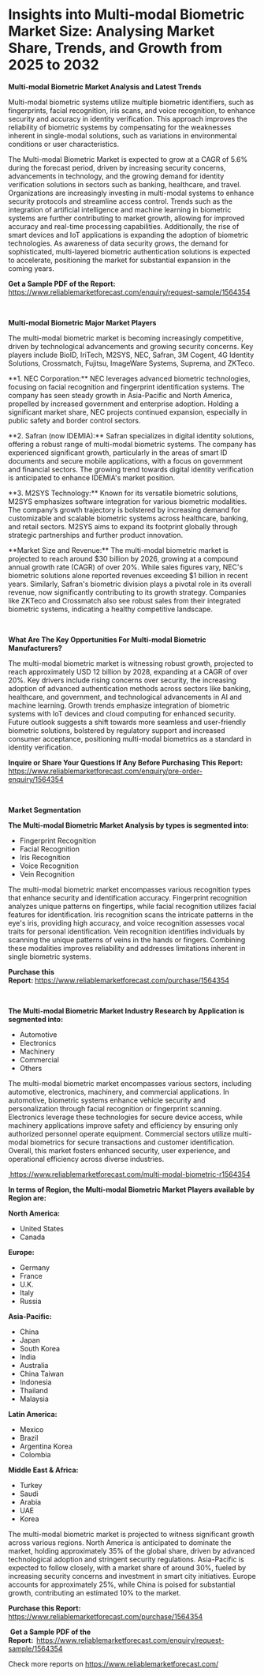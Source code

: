 <p><h1>Insights into Multi-modal Biometric Market Size: Analysing Market Share, Trends, and Growth from 2025 to 2032</h1></p><p><strong>Multi-modal Biometric Market Analysis and Latest Trends</strong></p>
<p><p>Multi-modal biometric systems utilize multiple biometric identifiers, such as fingerprints, facial recognition, iris scans, and voice recognition, to enhance security and accuracy in identity verification. This approach improves the reliability of biometric systems by compensating for the weaknesses inherent in single-modal solutions, such as variations in environmental conditions or user characteristics.</p><p>The Multi-modal Biometric Market is expected to grow at a CAGR of 5.6% during the forecast period, driven by increasing security concerns, advancements in technology, and the growing demand for identity verification solutions in sectors such as banking, healthcare, and travel. Organizations are increasingly investing in multi-modal systems to enhance security protocols and streamline access control. Trends such as the integration of artificial intelligence and machine learning in biometric systems are further contributing to market growth, allowing for improved accuracy and real-time processing capabilities. Additionally, the rise of smart devices and IoT applications is expanding the adoption of biometric technologies. As awareness of data security grows, the demand for sophisticated, multi-layered biometric authentication solutions is expected to accelerate, positioning the market for substantial expansion in the coming years.</p></p>
<p><strong>Get a Sample PDF of the Report:&nbsp;</strong> <a href="https://www.reliablemarketforecast.com/enquiry/request-sample/1564354?utm_campaign=2279&utm_medium=2&utm_source=Github&utm_content=ia&utm_term=27022025&utm_id=multi-modal-biometric">https://www.reliablemarketforecast.com/enquiry/request-sample/1564354</a></p>
<p>&nbsp;</p>
<p><strong>Multi-modal Biometric Major Market Players</strong></p>
<p><p>The multi-modal biometric market is becoming increasingly competitive, driven by technological advancements and growing security concerns. Key players include BioID, IriTech, M2SYS, NEC, Safran, 3M Cogent, 4G Identity Solutions, Crossmatch, Fujitsu, ImageWare Systems, Suprema, and ZKTeco.</p><p>**1. NEC Corporation:** NEC leverages advanced biometric technologies, focusing on facial recognition and fingerprint identification systems. The company has seen steady growth in Asia-Pacific and North America, propelled by increased government and enterprise adoption. Holding a significant market share, NEC projects continued expansion, especially in public safety and border control sectors.</p><p>**2. Safran (now IDEMIA):** Safran specializes in digital identity solutions, offering a robust range of multi-modal biometric systems. The company has experienced significant growth, particularly in the areas of smart ID documents and secure mobile applications, with a focus on government and financial sectors. The growing trend towards digital identity verification is anticipated to enhance IDEMIA's market position.</p><p>**3. M2SYS Technology:** Known for its versatile biometric solutions, M2SYS emphasizes software integration for various biometric modalities. The company’s growth trajectory is bolstered by increasing demand for customizable and scalable biometric systems across healthcare, banking, and retail sectors. M2SYS aims to expand its footprint globally through strategic partnerships and further product innovation.</p><p>**Market Size and Revenue:** The multi-modal biometric market is projected to reach around $30 billion by 2026, growing at a compound annual growth rate (CAGR) of over 20%. While sales figures vary, NEC's biometric solutions alone reported revenues exceeding $1 billion in recent years. Similarly, Safran's biometric division plays a pivotal role in its overall revenue, now significantly contributing to its growth strategy. Companies like ZKTeco and Crossmatch also see robust sales from their integrated biometric systems, indicating a healthy competitive landscape.</p></p>
<p>&nbsp;</p>
<p><strong>What Are The Key Opportunities For Multi-modal Biometric Manufacturers?</strong></p>
<p><p>The multi-modal biometric market is witnessing robust growth, projected to reach approximately USD 12 billion by 2028, expanding at a CAGR of over 20%. Key drivers include rising concerns over security, the increasing adoption of advanced authentication methods across sectors like banking, healthcare, and government, and technological advancements in AI and machine learning. Growth trends emphasize integration of biometric systems with IoT devices and cloud computing for enhanced security. Future outlook suggests a shift towards more seamless and user-friendly biometric solutions, bolstered by regulatory support and increased consumer acceptance, positioning multi-modal biometrics as a standard in identity verification.</p></p>
<p><strong>Inquire or Share Your Questions If Any Before Purchasing This Report:</strong> <a href="https://www.reliablemarketforecast.com/enquiry/pre-order-enquiry/1564354?utm_campaign=2279&utm_medium=2&utm_source=Github&utm_content=ia&utm_term=27022025&utm_id=multi-modal-biometric">https://www.reliablemarketforecast.com/enquiry/pre-order-enquiry/1564354</a></p>
<p>&nbsp;</p>
<p><strong>Market Segmentation</strong></p>
<p><strong>The Multi-modal Biometric Market Analysis by types is segmented into:</strong></p>
<p><ul><li>Fingerprint Recognition</li><li>Facial Recognition</li><li>Iris Recognition</li><li>Voice Recognition</li><li>Vein Recognition</li></ul></p>
<p><p>The multi-modal biometric market encompasses various recognition types that enhance security and identification accuracy. Fingerprint recognition analyzes unique patterns on fingertips, while facial recognition utilizes facial features for identification. Iris recognition scans the intricate patterns in the eye's iris, providing high accuracy, and voice recognition assesses vocal traits for personal identification. Vein recognition identifies individuals by scanning the unique patterns of veins in the hands or fingers. Combining these modalities improves reliability and addresses limitations inherent in single biometric systems.</p></p>
<p><strong>Purchase this Report:&nbsp;</strong><a href="https://www.reliablemarketforecast.com/purchase/1564354?utm_campaign=2279&utm_medium=2&utm_source=Github&utm_content=ia&utm_term=27022025&utm_id=multi-modal-biometric">https://www.reliablemarketforecast.com/purchase/1564354</a></p>
<p>&nbsp;</p>
<p><strong>The Multi-modal Biometric Market Industry Research by Application is segmented into:</strong></p>
<p><ul><li>Automotive</li><li>Electronics</li><li>Machinery</li><li>Commercial</li><li>Others</li></ul></p>
<p><p>The multi-modal biometric market encompasses various sectors, including automotive, electronics, machinery, and commercial applications. In automotive, biometric systems enhance vehicle security and personalization through facial recognition or fingerprint scanning. Electronics leverage these technologies for secure device access, while machinery applications improve safety and efficiency by ensuring only authorized personnel operate equipment. Commercial sectors utilize multi-modal biometrics for secure transactions and customer identification. Overall, this market fosters enhanced security, user experience, and operational efficiency across diverse industries.</p></p>
<p><a href="https://www.reliablemarketforecast.com/multi-modal-biometric-r1564354?utm_campaign=2279&utm_medium=2&utm_source=Github&utm_content=ia&utm_term=27022025&utm_id=multi-modal-biometric">&nbsp;https://www.reliablemarketforecast.com/multi-modal-biometric-r1564354</a></p>
<p><strong>In terms of Region, the Multi-modal Biometric Market Players available by Region are:</strong></p>
<p>
    <p> <strong> North America: </strong>
        <ul>
            <li>United States</li>
            <li>Canada</li>
        </ul>
        </p> 
    <p> <strong> Europe: </strong>
        <ul>
            <li>Germany</li>
            <li>France</li>
            <li>U.K.</li>
            <li>Italy</li>
            <li>Russia</li>
        </ul>
        </p> 
    <p> <strong> Asia-Pacific: </strong>
        <ul>
            <li>China</li>
            <li>Japan</li>
            <li>South Korea</li>
            <li>India</li>
            <li>Australia</li>
            <li>China Taiwan</li>
            <li>Indonesia</li>
            <li>Thailand</li>
            <li>Malaysia</li>
        </ul>
        </p> 
    <p> <strong> Latin America: </strong>
        <ul>
            <li>Mexico</li>
            <li>Brazil</li>
            <li>Argentina Korea</li>
            <li>Colombia</li>
        </ul>
        </p> 
    <p> <strong> Middle East & Africa: </strong>
        <ul>
            <li>Turkey</li>
            <li>Saudi</li>
            <li>Arabia</li>
            <li>UAE</li>
            <li>Korea</li>
        </ul>
    </p>
    </p>
<p><p>The multi-modal biometric market is projected to witness significant growth across various regions. North America is anticipated to dominate the market, holding approximately 35% of the global share, driven by advanced technological adoption and stringent security regulations. Asia-Pacific is expected to follow closely, with a market share of around 30%, fueled by increasing security concerns and investment in smart city initiatives. Europe accounts for approximately 25%, while China is poised for substantial growth, contributing an estimated 10% to the market.</p></p>
<p><strong>Purchase this Report: </strong><a href="https://www.reliablemarketforecast.com/purchase/1564354?utm_campaign=2279&utm_medium=2&utm_source=Github&utm_content=ia&utm_term=27022025&utm_id=multi-modal-biometric">https://www.reliablemarketforecast.com/purchase/1564354</a></p>
<p>&nbsp;<strong>Get a Sample PDF of the Report:&nbsp;&nbsp;</strong><a href="https://www.reliablemarketforecast.com/enquiry/request-sample/1564354?utm_campaign=2279&utm_medium=2&utm_source=Github&utm_content=ia&utm_term=27022025&utm_id=multi-modal-biometric">https://www.reliablemarketforecast.com/enquiry/request-sample/1564354</a></p>
<p><strong></strong></p>
<p>Check more reports on <a href="https://www.reliablemarketforecast.com/?utm_campaign=2279&utm_medium=2&utm_source=Github&utm_content=ia&utm_term=27022025&utm_id=multi-modal-biometric">https://www.reliablemarketforecast.com/</a></p>